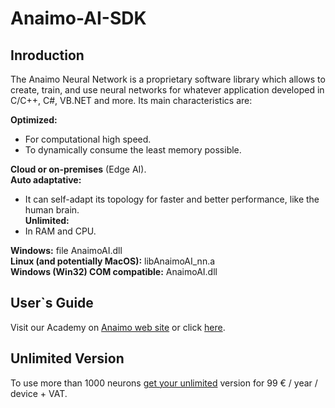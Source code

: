 # Anaimo-AI-SDK

## Inroduction
The Anaimo Neural Network is a proprietary software library which allows to create, train, and use neural networks for whatever application developed in C/C++, C#, VB.NET and more. Its main characteristics are:

**Optimized:**<br />
- For computational high speed.<br />
- To dynamically consume the least memory possible.<br />

**Cloud or on-premises** (Edge AI).<br />
**Auto adaptative:**<br />
- It can self-adapt its topology for faster and better performance, like the human brain.<br />
**Unlimited:**<br />
- In RAM and CPU.<br />


**Windows:** file AnaimoAI.dll <br />
**Linux (and potentially MacOS):** libAnaimoAI_nn.a <br />
**Windows (Win32) COM compatible:** AnaimoAI.dll <br />

## User`s Guide
Visit our Academy on [Anaimo web site](https://anaimo.com/academy/) or click [here](https://anaimo.com/academy/neural-networks-users-guide/neural-networks-users-guide/).

## Unlimited Version
To use more than 1000 neurons [get your unlimited](https://anaimo.com/shop/) version for 99 € / year / device + VAT.
